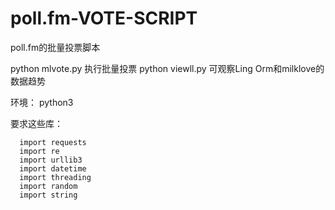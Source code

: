 # poll.fm-VOTE-SCRIPT
poll.fm的批量投票脚本

python mlvote.py 执行批量投票
python viewll.py 可观察Ling Orm和milklove的数据趋势

环境：
python3

要求这些库：
```
  import requests
  import re  
  import urllib3
  import datetime  
  import threading
  import random  
  import string  
```
